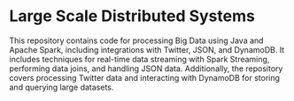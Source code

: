 # Large Scale Distributed Systems

This repository contains code for processing Big Data using Java and Apache Spark, including integrations with Twitter, JSON, and DynamoDB. It includes techniques for real-time data streaming with Spark Streaming, performing data joins, and handling JSON data. Additionally, the repository covers processing Twitter data and interacting with DynamoDB for storing and querying large datasets.
